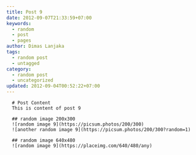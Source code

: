 ```yaml
---
title: Post 9
date: 2012-09-07T21:33:59+07:00
keywords:
  - random
  - post
  - pages
author: Dimas Lanjaka
tags:
  - random post
  - untagged
category:
  - random post
  - uncategorized
updated: 2012-09-04T00:52:22+07:00
---
```


      # Post Content
      This is content of post 9

      ## random image 200x300
      ![random image 9](https://picsum.photos/200/300)
      ![another random image 9](https://picsum.photos/200/300?random=1)

      ## random image 640x480
      ![random image 9](https://placeimg.com/640/480/any)
      